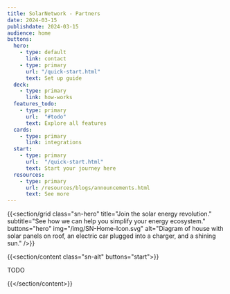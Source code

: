 ```yaml
---
title: SolarNetwork - Partners
date: 2024-03-15
publishdate: 2024-03-15
audience: home
buttons:
  hero:
    - type: default
      link: contact
    - type: primary
      url: "/quick-start.html"
      text: Set up guide
  deck:
    - type: primary
      link: how-works
  features_todo:
    - type: primary
      url:  "#todo"
      text: Explore all features
  cards:
    - type: primary
      link: integrations
  start:
    - type: primary
      url:  "/quick-start.html"
      text: Start your journey here
  resources:
    - type: primary
      url: /resources/blogs/announcements.html
      text: See more
---
```

{{<section/grid
  class="sn-hero"
  title="Join the solar energy revolution."
  subtitle="See how we can help you simplify your energy ecosystem."
  buttons="hero"
  img="/img/SN-Home-Icon.svg"
  alt="Diagram of house with solar panels on roof, an electric car plugged into a charger, and a shining sun." />}}

{{<section/content class="sn-alt" buttons="start">}}

TODO

{{</section/content>}}
